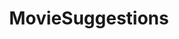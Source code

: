 ---
title: MovieSuggestions
crosslinks:
- HorrorReviewed
- movies
- horror
- moviescirclejerk
- NetflixBestOf
- Suomi
- tipofmypenis
- tipofmytongue
- postrock
- MoviesNeedingRemakes
- wincest
- Glitch_in_the_Matrix
- Documentaries
- German
- fullmoviesonanything
- me_irl
- HFY
- SciFiConcepts
- AskReddit
- FanTheories
---